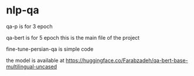 # nlp-qa

qa-p is for 3 epoch

qa-bert is for 5 epoch
this is the main file of the project

fine-tune-persian-qa is simple code



the model is available at https://huggingface.co/Farabzadeh/qa-bert-base-multilingual-uncased

